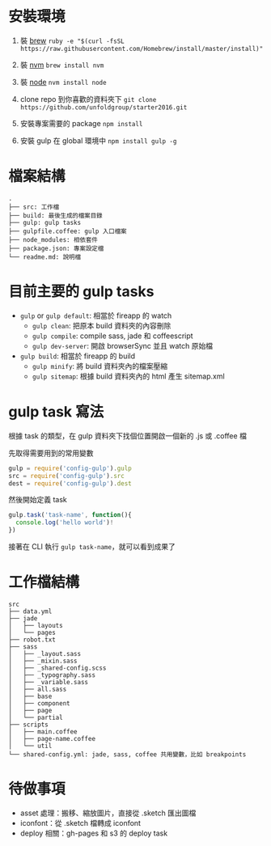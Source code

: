 # 安裝環境
1. 裝 [brew](http://brew.sh/index_zh-tw.html)
`ruby -e "$(curl -fsSL https://raw.githubusercontent.com/Homebrew/install/master/install)"`

2. 裝 [nvm](https://github.com/creationix/nvm)
`brew install nvm`

3. 裝 [node](https://nodejs.org/en/)
`nvm install node`

4. clone repo 到你喜歡的資料夾下
`git clone https://github.com/unfoldgroup/starter2016.git`

5. 安裝專案需要的 package
`npm install`

6. 安裝 gulp 在 global 環境中
`npm install gulp -g`

# 檔案結構
```
.
├── src: 工作檔
├── build: 最後生成的檔案目錄
├── gulp: gulp tasks
├── gulpfile.coffee: gulp 入口檔案
├── node_modules: 相依套件
├── package.json: 專案設定檔
└── readme.md: 說明檔
```

# 目前主要的 gulp tasks
- `gulp` or `gulp default`: 相當於 fireapp 的 watch
  - `gulp clean`: 把原本 build 資料夾的內容刪除
  - `gulp compile`: compile sass, jade 和 coffeescript
  - `gulp dev-server`: 開啟 browserSync 並且 watch 原始檔
- `gulp build`: 相當於 fireapp 的 build
  - `gulp minify`: 將 build 資料夾內的檔案壓縮
  - `gulp sitemap`: 根據 build 資料夾內的 html 產生 sitemap.xml

# gulp task 寫法
根據 task 的類型，在 gulp 資料夾下找個位置開啟一個新的 .js 或 .coffee 檔

先取得需要用到的常用變數

```js
gulp = require('config-gulp').gulp
src = require('config-gulp').src
dest = require('config-gulp').dest
```

然後開始定義 task

```js
gulp.task('task-name', function(){
  console.log('hello world')!
})
```

接著在 CLI 執行 `gulp task-name`，就可以看到成果了

# 工作檔結構
```
src
├── data.yml
├── jade
│   ├── layouts
│   └── pages
├── robot.txt
├── sass
│   ├── _layout.sass
│   ├── _mixin.sass
│   ├── _shared-config.scss
│   ├── _typography.sass
│   ├── _variable.sass
│   ├── all.sass
│   ├── base
│   ├── component
│   ├── page
│   └── partial
├── scripts
│   ├── main.coffee
│   ├── page-name.coffee
│   └── util
└── shared-config.yml: jade, sass, coffee 共用變數，比如 breakpoints
```

# 待做事項
- asset 處理：搬移、縮放圖片，直接從 .sketch 匯出圖檔
- iconfont：從 .sketch 檔轉成 iconfont
- deploy 相關：gh-pages 和 s3 的 deploy task
